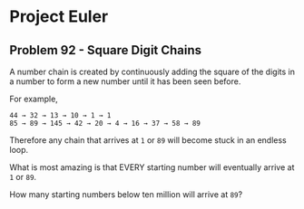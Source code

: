 # Project Euler

## Problem 92 - Square Digit Chains

A number chain is created by continuously adding the square of the digits in a number to form a new number until it has been seen before.

For example,

    44 → 32 → 13 → 10 → 1 → 1
    85 → 89 → 145 → 42 → 20 → 4 → 16 → 37 → 58 → 89

Therefore any chain that arrives at `1` or `89` will become stuck in an endless loop.

What is most amazing is that EVERY starting number will eventually arrive at `1` or `89`.

How many starting numbers below ten million will arrive at `89`?
